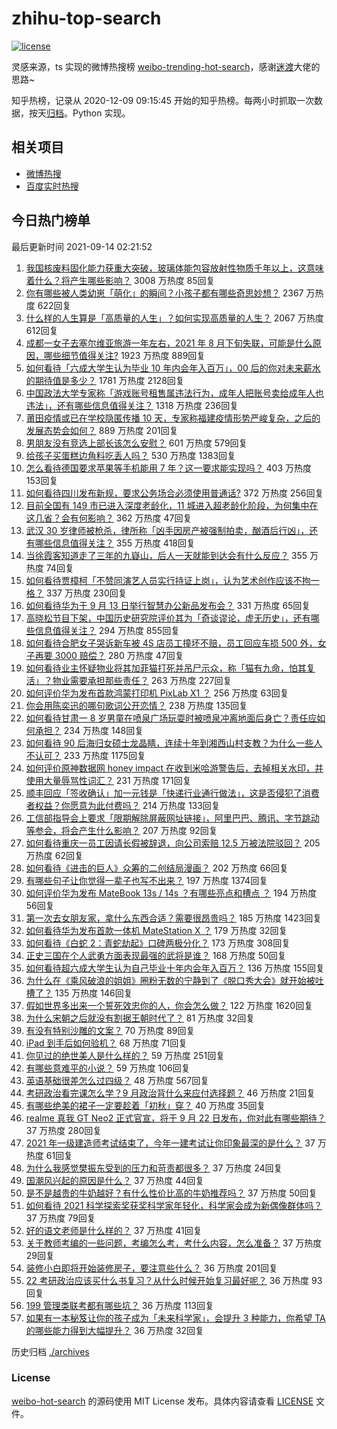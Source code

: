 # zhihu-top-search

[![license](https://img.shields.io/github/license/Arrackisarookie/zhihu-top-search)](https://github.com/Arrackisarookie/zhihu-top-search/blob/master/LICENSE)

灵感来源，ts 实现的微博热搜榜 [weibo-trending-hot-search](https://github.com/justjavac/weibo-trending-hot-search)，感谢[迷渡](https://github.com/justjavac)大佬的思路~

知乎热榜，记录从 2020-12-09 09:15:45 开始的知乎热榜。每两小时抓取一次数据，按天[归档](./archives)。Python 实现。

## 相关项目
+ [微博热搜](https://github.com/Arrackisarookie/weibo-hot-search)
+ [百度实时热搜](https://github.com/Arrackisarookie/baidu-hot-search)

## 今日热门榜单

<!-- Rank Begin -->

最后更新时间 2021-09-14 02:21:52

1. [我国核废料固化能力获重大突破，玻璃体能包容放射性物质千年以上，这意味着什么？将产生哪些影响？](https://www.zhihu.com/question/486381917) 3008 万热度 85回复
1. [你有哪些被人类幼崽「萌化」的瞬间？小孩子都有哪些奇思妙想？](https://www.zhihu.com/question/484861360) 2367 万热度 622回复
1. [什么样的人生算是「高质量的人生」？如何实现高质量的人生？](https://www.zhihu.com/question/484787266) 2067 万热度 612回复
1. [成都一女子去塞尔维亚旅游一年左右，2021 年 8 月下旬失联，可能是什么原因，哪些细节值得关注?](https://www.zhihu.com/question/486405552) 1923 万热度 889回复
1. [如何看待「六成大学生认为毕业 10 年内会年入百万」，00 后的你对未来薪水的期待值是多少？](https://www.zhihu.com/question/486516310) 1781 万热度 2128回复
1. [中国政法大学专家称「游戏账号租售属违法行为，成年人把账号卖给成年人也违法」，还有哪些信息值得关注？](https://www.zhihu.com/question/486492173) 1318 万热度 236回复
1. [莆田疫情或已在学校隐匿传播 10 天，专家称福建疫情形势严峻复杂，之后的发展态势会如何？](https://www.zhihu.com/question/486502824) 889 万热度 201回复
1. [男朋友没有竞选上部长该怎么安慰？](https://www.zhihu.com/question/485844506) 601 万热度 579回复
1. [给孩子买蛋糕边角料吃丢人吗？](https://www.zhihu.com/question/485942567) 530 万热度 1383回复
1. [怎么看待德国要求苹果等手机能用 7 年？这一要求能实现吗？](https://www.zhihu.com/question/484983123) 403 万热度 153回复
1. [如何看待四川发布新规，要求公务场合必须使用普通话?](https://www.zhihu.com/question/486554112) 372 万热度 256回复
1. [目前全国有 149 市已进入深度老龄化，11 城进入超老龄化阶段，为何集中在这几省？会有何影响？](https://www.zhihu.com/question/486496551) 362 万热度 47回复
1. [武汉 30 岁律师被枪杀，律所称「凶手因房产被强制拍卖，酗酒后行凶」，还有哪些信息值得关注？](https://www.zhihu.com/question/486563133) 355 万热度 418回复
1. [当徐霞客知道走了三年的九嶷山，后人一天就能到达会有什么反应？](https://www.zhihu.com/question/485205460) 355 万热度 74回复
1. [如何看待贾樟柯「不赞同演艺人员实行持证上岗」，认为艺术创作应该不拘一格？](https://www.zhihu.com/question/486531581) 337 万热度 230回复
1. [如何看待华为于 9 月 13 日举行智慧办公新品发布会？](https://www.zhihu.com/question/486631170) 331 万热度 65回复
1. [高晓松节目下架，中国历史研究院评价其为「奇谈谬论，虚无历史」，还有哪些信息值得关注？](https://www.zhihu.com/question/486325875) 294 万热度 855回复
1. [如何看待合肥女子哭诉新车被 4S 店员工撞坏不赔，员工回应车损 500 外，女子再要 3000 赔偿？](https://www.zhihu.com/question/486239558) 280 万热度 47回复
1. [如何看待业主怀疑物业将其加菲猫打死并吊尸示众，称「猫有九命，怕其复活」？物业需要承担那些责任？](https://www.zhihu.com/question/486319428) 263 万热度 227回复
1. [如何评价华为发布首款鸿蒙打印机 PixLab X1 ？](https://www.zhihu.com/question/486630580) 256 万热度 63回复
1. [你会用陈奕迅的哪句歌词公开恋情？](https://www.zhihu.com/question/318733576) 238 万热度 135回复
1. [如何看待甘肃一 8 岁男童在喷泉广场玩耍时被喷泉冲离地面后身亡？责任应如何承担？](https://www.zhihu.com/question/486101418) 234 万热度 148回复
1. [如何看待 90 后海归女硕士龙晶睛，连续十年到湘西山村支教？为什么一些人不认可？](https://www.zhihu.com/question/485704685) 233 万热度 1175回复
1. [如何评价原神数据网 honey impact 在收到米哈游警告后，去掉相关水印，并使用大量辱骂性词汇？](https://www.zhihu.com/question/486383331) 231 万热度 171回复
1. [顺丰回应「签收确认」加一元钱是「快递行业通行做法」，这是否侵犯了消费者权益？你愿意为此付费吗？](https://www.zhihu.com/question/486346723) 214 万热度 133回复
1. [工信部指导会上要求「限期解除屏蔽网址链接」，阿里巴巴、腾讯、字节跳动等参会，将会产生什么影响？](https://www.zhihu.com/question/486226124) 207 万热度 92回复
1. [如何看待重庆一员工因请长假被辞退，向公司索赔 12.5 万被法院驳回？](https://www.zhihu.com/question/485909158) 205 万热度 62回复
1. [如何看待《进击的巨人》众筹的二创结局漫画？](https://www.zhihu.com/question/486052547) 202 万热度 66回复
1. [有哪些句子让你觉得一辈子也写不出来？](https://www.zhihu.com/question/452901323) 197 万热度 1374回复
1. [如何评价华为发布 MateBook 13s / 14s ？有哪些亮点和槽点 ？](https://www.zhihu.com/question/486628204) 194 万热度 56回复
1. [第一次去女朋友家，拿什么东西合适？需要很昂贵吗？](https://www.zhihu.com/question/335168600) 185 万热度 1423回复
1. [如何看待华为发布首款一体机 MateStation X ？](https://www.zhihu.com/question/486632049) 179 万热度 32回复
1. [如何看待《白蛇 2：青蛇劫起》口碑两极分化？](https://www.zhihu.com/question/474532820) 173 万热度 308回复
1. [正史三国在个人武勇方面表现最强的武将是谁？](https://www.zhihu.com/question/478069814) 168 万热度 50回复
1. [如何看待超六成大学生认为自己毕业十年内会年入百万？](https://www.zhihu.com/question/486522158) 136 万热度 155回复
1. [为什么在《乘风破浪的姐姐》圈粉无数的宁静到了《脱口秀大会》就开始被吐槽了？](https://www.zhihu.com/question/485286171) 135 万热度 146回复
1. [假如世界多出来一个誓死效忠你的人，你会怎么做？](https://www.zhihu.com/question/462848357) 122 万热度 1620回复
1. [为什么宋朝之后就没有割据王朝时代了？](https://www.zhihu.com/question/480511791) 81 万热度 32回复
1. [有没有特别沙雕的文案？](https://www.zhihu.com/question/472643846) 70 万热度 89回复
1. [iPad 到手后如何验机？](https://www.zhihu.com/question/282974354) 68 万热度 71回复
1. [你见过的绝世美人是什么样的？](https://www.zhihu.com/question/480530014) 59 万热度 251回复
1. [有哪些意难平的小说？](https://www.zhihu.com/question/444454638) 59 万热度 106回复
1. [英语基础很差怎么过四级？](https://www.zhihu.com/question/64985067) 48 万热度 567回复
1. [考研政治看完课怎么学？9 月政治背什么来应付选择题？](https://www.zhihu.com/question/481965825) 46 万热度 21回复
1. [有哪些绝美的裙子一定要趁着「初秋」穿？](https://www.zhihu.com/question/483563886) 40 万热度 35回复
1. [realme 真我 GT Neo2 正式官宣，将于 9 月 22 日发布，你对此有哪些期待？](https://www.zhihu.com/question/486511024) 37 万热度 280回复
1. [2021 年一级建造师考试结束了，今年一建考试让你印象最深的是什么？](https://www.zhihu.com/question/486377665) 37 万热度 61回复
1. [为什么我感觉樊振东受到的压力和苛责都很多？](https://www.zhihu.com/question/485822778) 37 万热度 24回复
1. [国潮风兴起的原因是什么？](https://www.zhihu.com/question/460932590) 37 万热度 44回复
1. [是不是越贵的牛奶越好？有什么性价比高的牛奶推荐吗？](https://www.zhihu.com/question/465085235) 37 万热度 50回复
1. [如何看待 2021 科学探索奖获奖科学家年轻化，科学家会成为新偶像群体吗？](https://www.zhihu.com/question/486528034) 37 万热度 79回复
1. [好的语文老师是什么样的？](https://www.zhihu.com/question/485724880) 37 万热度 41回复
1. [关于教师考编的一些问题，考编怎么考，考什么内容，怎么准备？](https://www.zhihu.com/question/467687421) 37 万热度 29回复
1. [装修小白即将开始装修房子，要注意些什么？](https://www.zhihu.com/question/368485703) 36 万热度 201回复
1. [22 考研政治应该买什么书复习？从什么时候开始复习最好呢？](https://www.zhihu.com/question/465118959) 36 万热度 93回复
1. [199 管理类联考都有哪些坑？](https://www.zhihu.com/question/312937027) 36 万热度 113回复
1. [如果有一本秘笈让你的孩子成为「未来科学家」，会提升 3 种能力，你希望 TA 的哪些能力得到大幅提升？](https://www.zhihu.com/question/485475210) 36 万热度 32回复
<!-- Rank End -->

历史归档 [./archives](./archives)

### License

[weibo-hot-search](https://github.com/Arrackisarookie/zhihu-top-search) 的源码使用 MIT License 发布。具体内容请查看 [LICENSE](./LICENSE) 文件。
